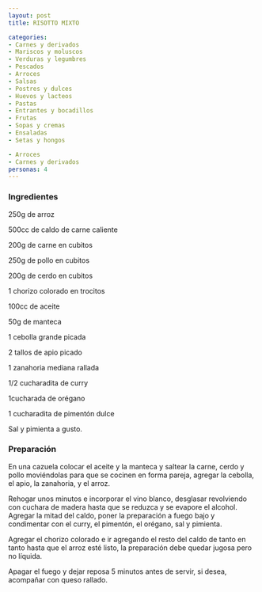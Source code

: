 ```yaml
---
layout: post
title: RISOTTO MIXTO

categories:
- Carnes y derivados
- Mariscos y moluscos
- Verduras y legumbres
- Pescados
- Arroces
- Salsas
- Postres y dulces
- Huevos y lacteos
- Pastas
- Entrantes y bocadillos
- Frutas
- Sopas y cremas
- Ensaladas
- Setas y hongos

- Arroces
- Carnes y derivados
personas: 4 
---
```


<h3>Ingredientes</h3>
250g de arroz

500cc de caldo de carne caliente

200g de carne en cubitos

250g de pollo en cubitos

200g de cerdo en cubitos

1 chorizo colorado en trocitos

100cc de aceite

50g de manteca

1 cebolla grande picada

2 tallos de apio picado

1 zanahoria mediana rallada

1/2 cucharadita de curry

1cucharada de orégano

1 cucharadita de pimentón dulce

Sal y pimienta a gusto.

<h3>Preparación</h3>
En una cazuela colocar el aceite y la manteca y saltear la carne, cerdo y pollo moviéndolas para que se cocinen en forma pareja, agregar la cebolla, el apio, la zanahoria, y el arroz.

Rehogar unos minutos e incorporar el vino blanco, desglasar revolviendo con cuchara de madera hasta que se reduzca y se evapore el alcohol. Agregar la mitad del caldo, poner la preparación a fuego bajo y condimentar con el curry, el pimentón, el orégano, sal y pimienta.

Agregar el chorizo colorado e ir agregando el resto del caldo de tanto en tanto hasta que el arroz esté listo, la preparación debe quedar jugosa pero no líquida.

Apagar el fuego y dejar reposa 5 minutos antes de servir, si desea, acompañar con queso rallado.

